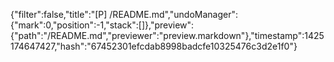 {"filter":false,"title":"[P] /README.md","undoManager":{"mark":0,"position":-1,"stack":[]},"preview":{"path":"/README.md","previewer":"preview.markdown"},"timestamp":1425174647427,"hash":"67452301efcdab8998badcfe10325476c3d2e1f0"}